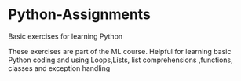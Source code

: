# Python-Assignments
Basic exercises for learning Python

These exercises are part of the ML course.
Helpful for learning basic Python coding and using Loops,Lists, list comprehensions ,functions, classes and exception handling  
